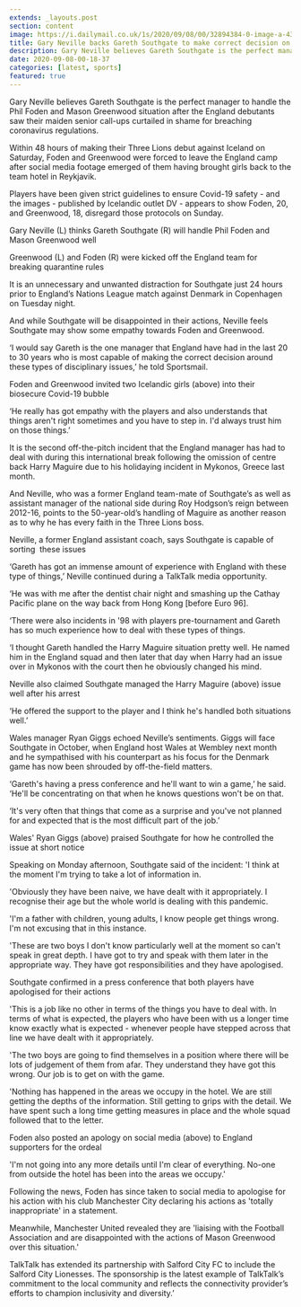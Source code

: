 ```yaml
---
extends: _layouts.post
section: content
image: https://i.dailymail.co.uk/1s/2020/09/08/00/32894384-0-image-a-43_1599520011297.jpg 
title: Gary Neville backs Gareth Southgate to make correct decision on Phil Foden and Mason Greenwood 
description: Gary Neville believes Gareth Southgate is the perfect manager to handle the Phil Foden and Mason Greenwood situation after the England debutants saw their first senior call-ups curtailed in shame . 
date: 2020-09-08-00-18-37 
categories: [latest, sports] 
featured: true 
--- 
```

Gary Neville believes Gareth Southgate is the perfect manager to handle the Phil Foden and Mason Greenwood situation after the England debutants saw their maiden senior call-ups curtailed in shame for breaching coronavirus regulations.

Within 48 hours of making their Three Lions debut against Iceland on Saturday, Foden and Greenwood were forced to leave the England camp after social media footage emerged of them having brought girls back to the team hotel in Reykjavik.

Players have been given strict guidelines to ensure Covid-19 safety - and the images - published by Icelandic outlet DV - appears to show Foden, 20, and Greenwood, 18, disregard those protocols on Sunday.

Gary Neville (L) thinks Gareth Southgate (R) will handle Phil Foden and Mason Greenwood well

Greenwood (L) and Foden (R) were kicked off the England team for breaking quarantine rules

It is an unnecessary and unwanted distraction for Southgate just 24 hours prior to England’s Nations League match against Denmark in Copenhagen on Tuesday night.

And while Southgate will be disappointed in their actions, Neville feels Southgate may show some empathy towards Foden and Greenwood.

‘I would say Gareth is the one manager that England have had in the last 20 to 30 years who is most capable of making the correct decision around these types of disciplinary issues,’ he told Sportsmail.

Foden and Greenwood invited two Icelandic girls (above) into their biosecure Covid-19 bubble

‘He really has got empathy with the players and also understands that things aren't right sometimes and you have to step in. I'd always trust him on those things.’

It is the second off-the-pitch incident that the England manager has had to deal with during this international break following the omission of centre back Harry Maguire due to his holidaying incident in Mykonos, Greece last month.

And Neville, who was a former England team-mate of Southgate’s as well as assistant manager of the national side during Roy Hodgson’s reign between 2012-16, points to the 50-year-old’s handling of Maguire as another reason as to why he has every faith in the Three Lions boss.

Neville, a former England assistant coach, says Southgate is capable of sorting  these issues

‘Gareth has got an immense amount of experience with England with these type of things,’ Neville continued during a TalkTalk media opportunity.

‘He was with me after the dentist chair night and smashing up the Cathay Pacific plane on the way back from Hong Kong [before Euro 96].

‘There were also incidents in '98 with players pre-tournament and Gareth has so much experience how to deal with these types of things.

‘I thought Gareth handled the Harry Maguire situation pretty well. He named him in the England squad and then later that day when Harry had an issue over in Mykonos with the court then he obviously changed his mind.

Neville also claimed Southgate managed the Harry Maguire (above) issue well after his arrest

‘He offered the support to the player and I think he's handled both situations well.’

Wales manager Ryan Giggs echoed Neville’s sentiments. Giggs will face Southgate in October, when England host Wales at Wembley next month and he sympathised with his counterpart as his focus for the Denmark game has now been shrouded by off-the-field matters.

‘Gareth's having a press conference and he'll want to win a game,’ he said. ‘He'll be concentrating on that when he knows questions won't be on that.

‘It's very often that things that come as a surprise and you've not planned for and expected that is the most difficult part of the job.’

Wales' Ryan Giggs (above) praised Southgate for how he controlled the issue at short notice

Speaking on Monday afternoon, Southgate said of the incident: 'I think at the moment I'm trying to take a lot of information in.

'Obviously they have been naive, we have dealt with it appropriately. I recognise their age but the whole world is dealing with this pandemic.

'I'm a father with children, young adults, I know people get things wrong. I'm not excusing that in this instance.

'These are two boys I don't know particularly well at the moment so can't speak in great depth. I have got to try and speak with them later in the appropriate way. They have got responsibilities and they have apologised.

Southgate confirmed in a press conference that both players have apologised for their actions

'This is a job like no other in terms of the things you have to deal with. In terms of what is expected, the players who have been with us a longer time know exactly what is expected - whenever people have stepped across that line we have dealt with it appropriately.

'The two boys are going to find themselves in a position where there will be lots of judgement of them from afar. They understand they have got this wrong. Our job is to get on with the game.

'Nothing has happened in the areas we occupy in the hotel. We are still getting the depths of the information. Still getting to grips with the detail. We have spent such a long time getting measures in place and the whole squad followed that to the letter.

Foden also posted an apology on social media (above) to England supporters for the ordeal

'I'm not going into any more details until I'm clear of everything. No-one from outside the hotel has been into the areas we occupy.'

Following the news, Foden has since taken to social media to apologise for his action with his club Manchester City declaring his actions as 'totally inappropriate' in a statement.

Meanwhile, Manchester United revealed they are 'liaising with the Football Association and are disappointed with the actions of Mason Greenwood over this situation.'

TalkTalk has extended its partnership with Salford City FC to include the Salford City Lionesses. The sponsorship is the latest example of TalkTalk’s commitment to the local community and reflects the connectivity provider’s efforts to champion inclusivity and diversity.’

